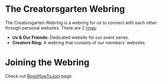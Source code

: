 # The Creatorsgarten Webring

The Creatorsgarten Webring is a webring for us to connect with each other through personal websites. There are 2 [rings](/ring):

- **Us & Our Friends:** Dedicated website for our event series.
- **Creators Ring:** A webring that consists of our members’ websites.

# Joining the Webring

Check out [Ring/HowToJoin](/wiki/Ring/HowToJoin) page.